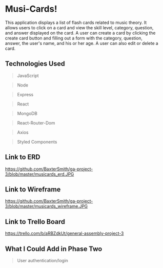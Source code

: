 # Musi-Cards!

This application displays a list of flash cards related to music theory. It allows users to click on a card and view the skill level, category, question, and answer displayed on the card. A user can create a card by clicking the create card button and filling out a form with the category, question, answer, the user's name, and his or her age. A user can also edit or delete a card.

## Technologies Used

> JavaScript

> Node

> Express

> React

> MongoDB

> React-Router-Dom

> Axios

> Styled Components

## Link to ERD

https://github.com/BaxterSmith/ga-project-3/blob/master/musicards_erd.JPG

## Link to Wireframe

https://github.com/BaxterSmith/ga-project-3/blob/master/musicards_wireframe.JPG

## Link to Trello Board

https://trello.com/b/aRBZdkUt/general-assembly-project-3

## What I Could Add in Phase Two

> User authentication/login